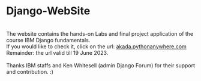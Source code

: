 # Django-WebSite
<br />
The website contains the hands-on Labs and final project application of the course IBM Django fundamentals. 
<br />
If you would like to check it, click on the url: <a href="akada.pythonanywhere.com" target="_blank" rel="noopener noreferrer">akada.pythonanywhere.com</a>
<br /> Remainder: the url valid till 19 June 2023. 
<br />
<br />
Thanks IBM staffs and Ken Whitesell (admin Django Forum) for their support and contribution. :) 


